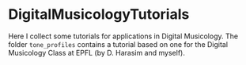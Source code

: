 # DigitalMusicologyTutorials

Here I collect some tutorials for applications in Digital Musicology. The folder `tone_profiles` contains a tutorial based on one for the Digital Musicology Class at EPFL (by D. Harasim and myself).
